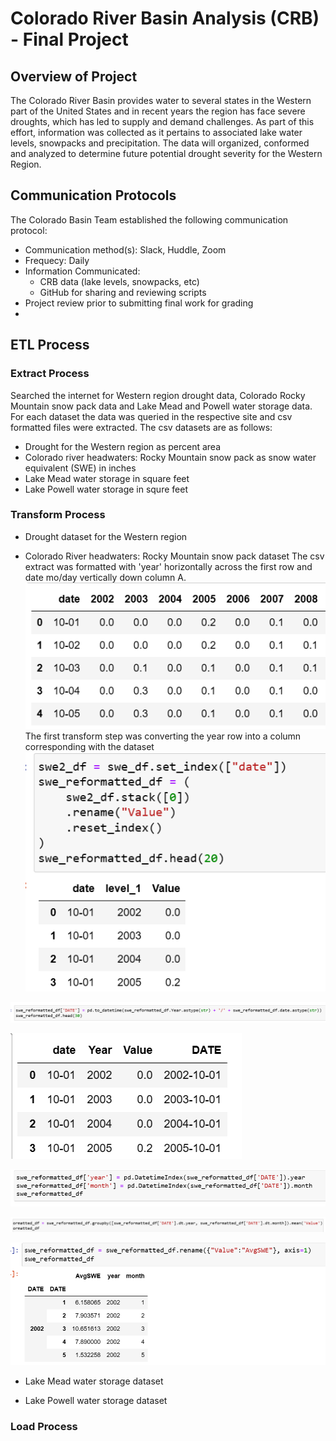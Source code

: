 # Colorado River Basin Analysis (CRB) - Final Project

## Overview of Project
The Colorado River Basin provides water to several states in the Western part of the United States and in recent years the region has face severe droughts, which has led to supply and demand challenges. As part of this effort, information was collected as it pertains to associated lake water levels, snowpacks and precipitation.  The data will organized, conformed and analyzed to determine future potential drought severity for the Western Region.

## Communication Protocols
The Colorado Basin Team established the following communication protocol:
- Communication method(s): Slack, Huddle, Zoom
- Frequecy: Daily
- Information Communicated: 
  - CRB data (lake levels, snowpacks, etc)
  - GitHub for sharing and reviewing scripts
- Project review prior to submitting final work for grading
- 

## ETL Process
### Extract Process
Searched the internet for Western region drought data, Colorado Rocky Mountain snow pack data and Lake Mead and Powell water storage data.  For each dataset the data was queried in the respective site and csv formatted files were extracted.  The csv datasets are as follows:
- Drought for the Western region as percent area
- Colorado river headwaters: Rocky Mountain snow pack as snow water equivalent (SWE) in inches
- Lake Mead water storage in square feet
- Lake Powell water storage in squre feet  

### Transform Process
- Drought dataset for the Western region

- Colorado River headwaters: Rocky Mountain snow pack dataset 
The csv extract was formatted with 'year' horizontally across the first row and date mo/day vertically down column A.
![SWE_dataset_horizontalYear](https://raw.githubusercontent.com/Qu3enK/CRBAnalysis_FinalProject/master/Images_for_readme/SWE_dataset_horizontalYear.png)
The first transform step was converting the year row into a column corresponding with the dataset
![SWE_dataset_horizontalYear_reformat](https://raw.githubusercontent.com/Qu3enK/CRBAnalysis_FinalProject/master/Images_for_readme/SWE_dataset_horizontalYear_reformat.png)

![SWE_stringDate](https://raw.githubusercontent.com/Qu3enK/CRBAnalysis_FinalProject/master/Images_for_readme/SWE_stringDate.png)

![SWE_DATEcolumn](https://raw.githubusercontent.com/Qu3enK/CRBAnalysis_FinalProject/master/Images_for_readme/SWE_DATEcolumn.png)

![SWE_DatetimeIndex](https://raw.githubusercontent.com/Qu3enK/CRBAnalysis_FinalProject/master/Images_for_readme/SWE_DatetimeIndex.png)

![SWE_groupby&mean2](https://raw.githubusercontent.com/Qu3enK/CRBAnalysis_FinalProject/master/Images_for_readme/SWE_groupby&mean2.png)

![SWE_dataset_removeColumns5](https://raw.githubusercontent.com/Qu3enK/CRBAnalysis_FinalProject/master/Images_for_readme/SWE_dataset_removeColumns5.png)

- Lake Mead water storage dataset

- Lake Powell water storage dataset

### Load Process

